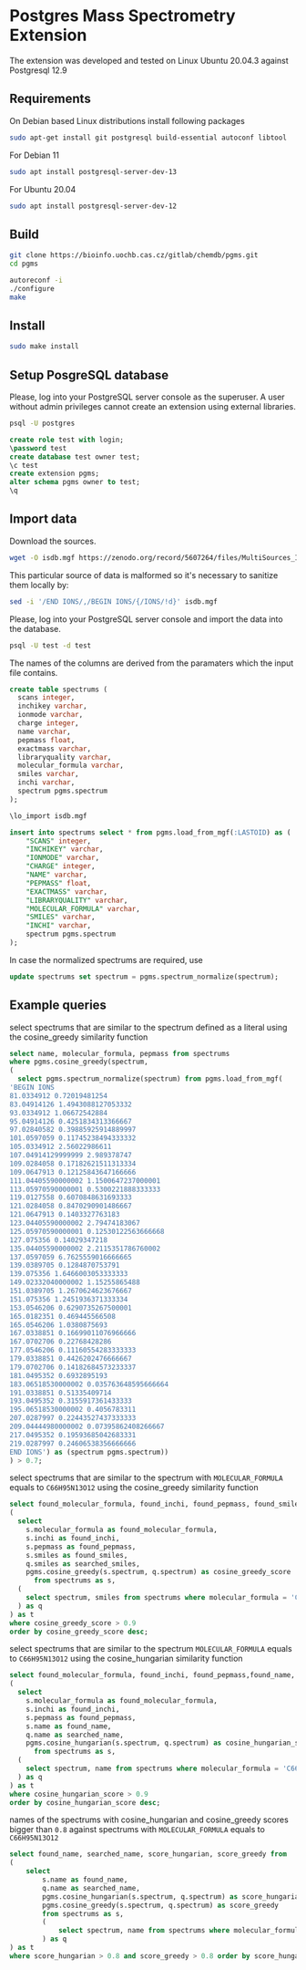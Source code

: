 # Postgres Mass Spectrometry Extension

The extension was developed and tested on Linux Ubuntu 20.04.3 against Postgresql 12.9

## Requirements

On Debian based Linux distributions install following packages
```bash
sudo apt-get install git postgresql build-essential autoconf libtool
```
For Debian 11

```bash
sudo apt install postgresql-server-dev-13
```

For Ubuntu 20.04

```bash
sudo apt install postgresql-server-dev-12
```

## Build

```bash
git clone https://bioinfo.uochb.cas.cz/gitlab/chemdb/pgms.git
cd pgms

autoreconf -i
./configure
make
```

## Install

```bash
sudo make install
```

## Setup PosgreSQL database

Please, log into your PostgreSQL server console as the superuser. A user without admin privileges cannot create an extension using external libraries.

```bash
psql -U postgres
```

```sql
create role test with login;
\password test
create database test owner test;
\c test
create extension pgms;
alter schema pgms owner to test;
\q
```

## Import data

Download the sources.

```bash
wget -O isdb.mgf https://zenodo.org/record/5607264/files/MultiSources_ISDB_pos.mgf
```

This particular source of data is malformed so it's necessary to sanitize them locally by:

```bash
sed -i '/END IONS/,/BEGIN IONS/{/IONS/!d}' isdb.mgf
```

Please, log into your PostgreSQL server console and import the data into the database. 

```bash
psql -U test -d test
```


The names of the columns are derived from the paramaters which the input file contains.

```sql
create table spectrums (
  scans integer,
  inchikey varchar,
  ionmode varchar,
  charge integer,
  name varchar,
  pepmass float,
  exactmass varchar,
  libraryquality varchar,
  molecular_formula varchar,
  smiles varchar,
  inchi varchar,
  spectrum pgms.spectrum
);

\lo_import isdb.mgf

insert into spectrums select * from pgms.load_from_mgf(:LASTOID) as (
    "SCANS" integer,
    "INCHIKEY" varchar,
    "IONMODE" varchar,
    "CHARGE" integer,
    "NAME" varchar,
    "PEPMASS" float,
    "EXACTMASS" varchar,
    "LIBRARYQUALITY" varchar,
    "MOLECULAR_FORMULA" varchar,
    "SMILES" varchar,
    "INCHI" varchar,
    spectrum pgms.spectrum
);
```

In case the normalized spectrums are required, use

```sql
update spectrums set spectrum = pgms.spectrum_normalize(spectrum);
```

## Example queries

select spectrums that are similar to the spectrum defined as a literal using the cosine_greedy similarity function

```sql
select name, molecular_formula, pepmass from spectrums
where pgms.cosine_greedy(spectrum, 
(
  select pgms.spectrum_normalize(spectrum) from pgms.load_from_mgf(
'BEGIN IONS
81.0334912 0.72019481254
83.04914126 1.4943088127053332
93.0334912 1.06672542884
95.04914126 0.4251834313366667
97.02840582 0.39885925914889997
101.0597059 0.11745238494333332
105.0334912 2.56022986611
107.04914129999999 2.989378747
109.0284058 0.17182621511313334
109.0647913 0.12125843647166666
111.04405590000002 1.1500647237000001
113.05970590000001 0.5300221888333333
119.0127558 0.6070848631693333
121.0284058 0.8470290901486667
121.0647913 0.1403327763183
123.04405590000002 2.79474183067
125.05970590000001 0.12530122563666668
127.075356 0.14029347218
135.04405590000002 2.2115351786760002
137.0597059 6.7625559016666665
139.0389705 0.1284870753791
139.075356 1.6466003053333333
149.02332040000002 1.15255865488
151.0389705 1.2670624623676667
151.075356 1.2451936371333334
153.0546206 0.6290735267500001
165.0182351 0.469445566508
165.0546206 1.0380875693
167.0338851 0.16699011076966666
167.0702706 0.22768428286
177.0546206 0.11160554283333333
179.0338851 0.4426202476666667
179.0702706 0.14182684573233337
181.0495352 0.6932895193
183.06518530000002 0.035763648595666664
191.0338851 0.51335409714
193.0495352 0.3155917361433333
195.06518530000002 0.4056783311
207.0287997 0.22443527437333333
209.04444980000002 0.07395862408266667
217.0495352 0.19593685042683331
219.0287997 0.24606538356666666
END IONS') as (spectrum pgms.spectrum))
) > 0.7;
```

select spectrums that are similar to the spectrum with `MOLECULAR_FORMULA` equals to `C66H95N13O12` using the cosine_greedy similarity function

```sql
select found_molecular_formula, found_inchi, found_pepmass, found_smiles, searched_smiles, cosine_greedy_score from
(
  select 
    s.molecular_formula as found_molecular_formula, 
    s.inchi as found_inchi,
    s.pepmass as found_pepmass, 
    s.smiles as found_smiles, 
    q.smiles as searched_smiles, 
    pgms.cosine_greedy(s.spectrum, q.spectrum) as cosine_greedy_score 
      from spectrums as s,
  (
    select spectrum, smiles from spectrums where molecular_formula = 'C66H95N13O12'
  ) as q
) as t
where cosine_greedy_score > 0.9
order by cosine_greedy_score desc;
```

select spectrums that are similar to the spectrum `MOLECULAR_FORMULA` equals to `C66H95N13O12` using the cosine_hungarian similarity function

```sql
select found_molecular_formula, found_inchi, found_pepmass,found_name, searched_name, cosine_hungarian_score from
(
  select
    s.molecular_formula as found_molecular_formula,
    s.inchi as found_inchi,
    s.pepmass as found_pepmass,
    s.name as found_name,
    q.name as searched_name,
    pgms.cosine_hungarian(s.spectrum, q.spectrum) as cosine_hungarian_score
      from spectrums as s,
  (
    select spectrum, name from spectrums where molecular_formula = 'C66H95N13O12'
  ) as q
) as t
where cosine_hungarian_score > 0.9
order by cosine_hungarian_score desc;
```

names of the spectrums with cosine_hungarian and cosine_greedy scores bigger than `0.8` against spectrums with `MOLECULAR_FORMULA` equals to `C66H95N13O12`  

```sql
select found_name, searched_name, score_hungarian, score_greedy from
(
    select 
        s.name as found_name,
        q.name as searched_name,
        pgms.cosine_hungarian(s.spectrum, q.spectrum) as score_hungarian,
        pgms.cosine_greedy(s.spectrum, q.spectrum) as score_greedy
        from spectrums as s,
        (
            select spectrum, name from spectrums where molecular_formula = 'C66H95N13O12'
        ) as q
) as t 
where score_hungarian > 0.8 and score_greedy > 0.8 order by score_hungarian desc;
```
